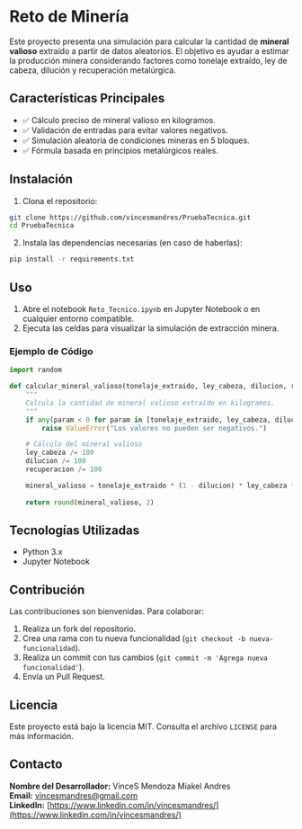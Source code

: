 # Reto de Minería

Este proyecto presenta una simulación para calcular la cantidad de **mineral valioso** extraído a partir de datos aleatorios. El objetivo es ayudar a estimar la producción minera considerando factores como tonelaje extraído, ley de cabeza, dilución y recuperación metalúrgica.

## Características Principales
- ✅ Cálculo preciso de mineral valioso en kilogramos.
- ✅ Validación de entradas para evitar valores negativos.
- ✅ Simulación aleatoria de condiciones mineras en 5 bloques.
- ✅ Fórmula basada en principios metalúrgicos reales.

## Instalación
1. Clona el repositorio:

```bash
git clone https://github.com/vincesmandres/PruebaTecnica.git
cd PruebaTecnica
```

2. Instala las dependencias necesarias (en caso de haberlas):

```bash
pip install -r requirements.txt
```

## Uso
1. Abre el notebook `Reto_Tecnico.ipynb` en Jupyter Notebook o en cualquier entorno compatible.
2. Ejecuta las celdas para visualizar la simulación de extracción minera.

### Ejemplo de Código

```python
import random

def calcular_mineral_valioso(tonelaje_extraido, ley_cabeza, dilucion, recuperacion):
    """
    Calcula la cantidad de mineral valioso extraído en kilogramos.
    """
    if any(param < 0 for param in [tonelaje_extraido, ley_cabeza, dilucion, recuperacion]):
        raise ValueError("Los valores no pueden ser negativos.")

    # Cálculo del mineral valioso
    ley_cabeza /= 100
    dilucion /= 100
    recuperacion /= 100

    mineral_valioso = tonelaje_extraido * (1 - dilucion) * ley_cabeza * recuperacion * 1000
    
    return round(mineral_valioso, 2)
```

## Tecnologías Utilizadas
- Python 3.x
- Jupyter Notebook

## Contribución
Las contribuciones son bienvenidas. Para colaborar:
1. Realiza un fork del repositorio.
2. Crea una rama con tu nueva funcionalidad (`git checkout -b nueva-funcionalidad`).
3. Realiza un commit con tus cambios (`git commit -m 'Agrega nueva funcionalidad'`).
4. Envía un Pull Request.

## Licencia
Este proyecto está bajo la licencia MIT. Consulta el archivo `LICENSE` para más información.

## Contacto
**Nombre del Desarrollador:** VinceS Mendoza Miakel Andres  
**Email:** vincesmandres@gmail.com  
**LinkedIn:** [https://www.linkedin.com/in/vincesmandres/](https://www.linkedin.com/in/vincesmandres/)
